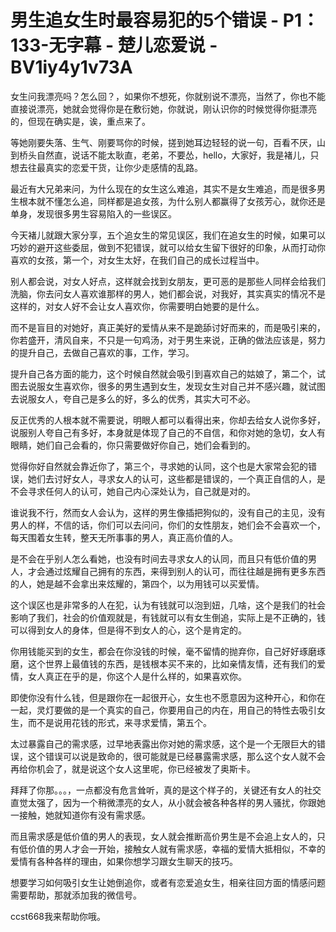 # 男生追女生时最容易犯的5个错误 - P1：133-无字幕 - 楚儿恋爱说 - BV1iy4y1v73A

女生问我漂亮吗？怎么回？，如果你不想死，你就别说不漂亮，当然了，你也不能直接说漂亮，她就会觉得你是在敷衍她，你就说，刚认识你的时候觉得你挺漂亮的，但现在确实是，诶，重点来了。

等她刚要失落、生气、刚要骂你的时候，搓到她耳边轻轻的说一句，百看不厌，山到桥头自然直，说话不能太耿直，老弟，不要怂，hello，大家好，我是褚儿，只想去往最真实的恋爱干货，让你少走感情的乱路。

最近有大兄弟来问，为什么现在的女生这么难追，其实不是女生难追，而是很多男生根本就不懂怎么追，同样都是追女孩，为什么别人都赢得了女孩芳心，就你还是单身，发现很多男生容易陷入的一些误区。

今天褚儿就跟大家分享，五个追女生的常见误区，我们在追女生的时候，如果可以巧妙的避开这些委屈，做到不犯错误，就可以给女生留下很好的印象，从而打动你喜欢的女孩，第一个，对女生太好，在我们自己的成长过程当中。

别人都会说，对女人好点，这样就会找到女朋友，更可恶的是那些人同样会给我们洗脑，你去问女人喜欢谁那样的男人，她们都会说，对我好，其实真实的情况不是这样的，对女人好不会让女人喜欢你，你需要明白她要的是什么。

而不是盲目的对她好，真正美好的爱情从来不是跪舔讨好而来的，而是吸引来的，你若盛开，清风自来，不只是一句鸡汤，对于男生来说，正确的做法应该是，努力的提升自己，去做自己喜欢的事，工作，学习。

提升自己各方面的能力，这个时候自然就会吸引到喜欢自己的姑娘了，第二个，试图去说服女生喜欢你，很多的男生遇到女生，发现女生对自己并不感兴趣，就试图去说服女人，夸自己是多么的好，多么的优秀，其实大可不必。

反正优秀的人根本就不需要说，明眼人都可以看得出来，你却去给女人说你多好，说服别人夸自己有多好，本身就是体现了自己的不自信，和你对她的急切，女人有眼睛，她们自己会看的，你只需要做好你自己，她们会看到的。

觉得你好自然就会靠近你了，第三个，寻求她的认同，这个也是大家常会犯的错误，她们去讨好女人，寻求女人的认可，这些都是错误的，一个真正自信的人，是不会寻求任何人的认可，她自己内心深处认为，自己就是对的。

谁说我不行，然而女人会认为，这样的男生像插把狗似的，没有自己的主见，没有男人的样，不信的话，你们可以去问问，你们的女性朋友，她们会不会喜欢一个，每天围着女生转，整天无所事事的男人，真正高价值的人。

是不会在乎别人怎么看她，也没有时间去寻求女人的认同，而且只有低价值的男人，才会通过炫耀自己拥有的东西，来得到别人的认可，而往往越是拥有更多东西的人，她是越不会拿出来炫耀的，第四个，以为用钱可以买爱情。

这个误区也是非常多的人在犯，认为有钱就可以泡到妞，几啥，这个是我们的社会影响了我们，社会的价值观就是，有钱就可以有女生倒追，实际上是不正确的，钱可以得到女人的身体，但是得不到女人的心，这个是肯定的。

你用钱能买到的女生，都会在你没钱的时候，毫不留情的抛弃你，自己好好琢磨琢磨，这个世界上最值钱的东西，是钱根本买不来的，比如亲情友情，还有我们的爱情，女人真正在乎的是，你这个人是什么样的，如果喜欢你。

即使你没有什么钱，但是跟你在一起很开心，女生也不愿意因为这种开心，和你在一起，灵灯要做的是一个真实的自己，你要用自己的内在，用自己的特性去吸引女生，而不是说用花钱的形式，来寻求爱情，第五个。

太过暴露自己的需求感，过早地表露出你对她的需求感，这个是一个无限巨大的错误，这个错误可以说是致命的，很可能就是已经暴露需求感，那么这个女人就不会再给你机会了，就是说这个女人这里呢，你已经被发了奥斯卡。

拜拜了你那。。。，一点都没有危言耸听，真的是这个样子的，关键还有女人的社交直觉太强了，因为一个稍微漂亮的女人，从小就会被各种各样的男人骚扰，你跟她一接触，她就知道你有没有需求感。

而且需求感是低价值的男人的表现，女人就会推断高价男生是不会追上女人的，只有低价值的男人才会一开始，接触女人就有需求感，幸福的爱情大抵相似，不幸的爱情有各种各样的理由，如果你想学习跟女生聊天的技巧。

想要学习如何吸引女生让她倒追你，或者有恋爱追女生，相亲往回方面的情感问题需要帮助，那就添加我的微信号。

ccst668我来帮助你哦。